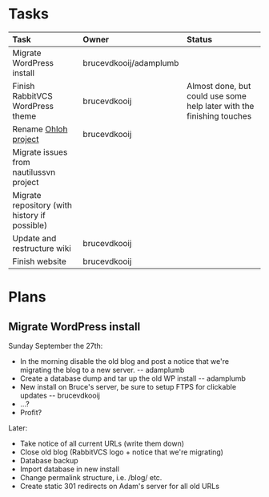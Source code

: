 # Tasks #

| **Task**                                                           | **Owner**                | **Status** |
|:-------------------------------------------------------------------|:-------------------------|:-----------|
| Migrate WordPress install                                          | brucevdkooij/adamplumb   |            |
| Finish RabbitVCS WordPress theme                                   | brucevdkooij             | Almost done, but could use some help later with the finishing touches |
| Rename [Ohloh project](http://www.ohloh.net/p/nautilussvn)                                             | brucevdkooij             |            |
| Migrate issues from nautilussvn project                            |                          |            |
| Migrate repository (with history if possible)                      |                          |            |
| Update and restructure wiki                                        | brucevdkooij             |            |
| Finish website                                                     | brucevdkooij             |            |

# Plans #

## Migrate WordPress install ##

Sunday September the 27th:

  * In the morning disable the old blog and post a notice that we're migrating the blog to a new server. -- adamplumb
  * Create a database dump and tar up the old WP install -- adamplumb
  * New install on Bruce's server, be sure to setup FTPS for clickable updates -- brucevdkooij
  * ...?
  * Profit?

Later:

  * Take notice of all current URLs (write them down)
  * Close old blog (RabbitVCS logo + notice that we're migrating)
  * Database backup
  * Import database in new install
  * Change permalink structure, i.e. /blog/ etc.
  * Create static 301 redirects on Adam's server for all old URLs